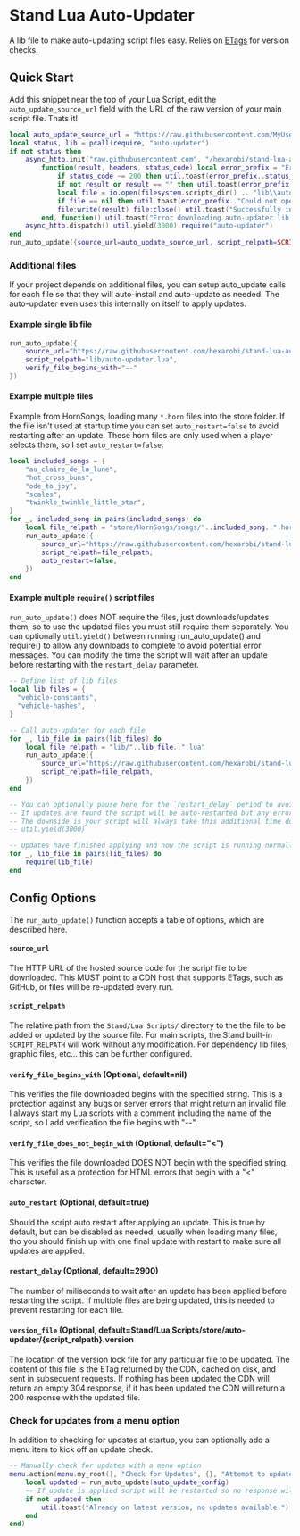 # Stand Lua Auto-Updater

A lib file to make auto-updating script files easy. Relies on [ETags](https://developer.mozilla.org/en-US/docs/Web/HTTP/Headers/ETag) for version checks.

## Quick Start

Add this snippet near the top of your Lua Script, edit the `auto_update_source_url` field with the URL of the raw version of your main script file. Thats it!

```lua
local auto_update_source_url = "https://raw.githubusercontent.com/MyUsername/MyProjectName/main/MyScriptName.lua"
local status, lib = pcall(require, "auto-updater")
if not status then
    async_http.init("raw.githubusercontent.com", "/hexarobi/stand-lua-auto-updater/main/auto-updater.lua",
        function(result, headers, status_code) local error_prefix = "Error downloading auto-updater: "
            if status_code ~= 200 then util.toast(error_prefix..status_code) return false end
            if not result or result == "" then util.toast(error_prefix.."Found empty file.") return false end
            local file = io.open(filesystem.scripts_dir() .. "lib\\auto-updater.lua", "wb")
            if file == nil then util.toast(error_prefix.."Could not open file for writing.") return false end
            file:write(result) file:close() util.toast("Successfully installed auto-updater lib")
        end, function() util.toast("Error downloading auto-updater lib. Update failed to download.") end)
    async_http.dispatch() util.yield(3000) require("auto-updater")
end
run_auto_update({source_url=auto_update_source_url, script_relpath=SCRIPT_RELPATH})
```

### Additional files

If your project depends on additional files, you can setup auto_update calls for each file so that they 
will auto-install and auto-update as needed. The auto-updater even uses this internally on itself to apply updates.

#### Example single lib file

```lua
run_auto_update({
    source_url="https://raw.githubusercontent.com/hexarobi/stand-lua-auto-updater/main/auto-updater.lua",
    script_relpath="lib/auto-updater.lua",
    verify_file_begins_with="--"
})
```

#### Example multiple files

Example from HornSongs, loading many `*.horn` files into the store folder.
If the file isn't used at startup time you can set `auto_restart=false` to avoid restarting after an update.
These horn files are only used when a player selects them, so I set `auto_restart=false`.

```lua
local included_songs = {
    "au_claire_de_la_lune",
    "hot_cross_buns",
    "ode_to_joy",
    "scales",
    "twinkle_twinkle_little_star",
}
for _, included_song in pairs(included_songs) do
    local file_relpath = "store/HornSongs/songs/"..included_song..".horn"
    run_auto_update({
        source_url="https://raw.githubusercontent.com/hexarobi/stand-lua-hornsongs/main/"..file_relpath,
        script_relpath=file_relpath,
        auto_restart=false,
    })
end
```

#### Example multiple `require()` script files

`run_auto_update()` does NOT require the files, just downloads/updates them, so to use the updated files you must still require them separately. 
You can optionally `util.yield()` between running run_auto_update() and require() to allow any downloads to complete to avoid potential error messages.
You can modify the time the script will wait after an update before restarting with the `restart_delay` parameter.

```lua
-- Define list of lib files
local lib_files = {
  "vehicle-constants",
  "vehicle-hashes",
}

-- Call auto-updater for each file
for _, lib_file in pairs(lib_files) do
    local file_relpath = "lib/"..lib_file..".lua"
    run_auto_update({
        source_url="https://raw.githubusercontent.com/hexarobi/stand-lua-constants/main/"..file_relpath,
        script_relpath=file_relpath,
    })
end

-- You can optionally pause here for the `restart_delay` period to avoid any misleading errors while the scripts are updating
-- If updates are found the script will be auto-restarted but any error messages in between can lead to confusion
-- The downside is your script will always take this additional time during startup
-- util.yield(3000)

-- Updates have finished applying and now the script is running normally, so require the files and continue as normal
for _, lib_file in pairs(lib_files) do
    require(lib_file)
end
```

## Config Options

The `run_auto_update()` function accepts a table of options, which are described here.


#### `source_url`

The HTTP URL of the hosted source code for the script file to be downloaded. 
This MUST point to a CDN host that supports ETags, such as GitHub, or files will be re-updated every run.

#### `script_relpath`

The relative path from the `Stand/Lua Scripts/` directory to the the file to be added or updated by the source file.
For main scripts, the Stand built-in `SCRIPT_RELPATH` will work without any modification.
For dependency lib files, graphic files, etc... this can be further configured.

#### `verify_file_begins_with` (Optional, default=nil)

This verifies the file downloaded begins with the specified string.
This is a protection against any bugs or server errors that might return an invalid file.
I always start my Lua scripts with a comment including the name of the script, so I add verification the file begins with "--".

#### `verify_file_does_not_begin_with` (Optional, default="<")

This verifies the file downloaded DOES NOT begin with the specified string.
This is useful as a protection for HTML errors that begin with a "<" character.

#### `auto_restart` (Optional, default=true)

Should the script auto restart after applying an update. 
This is true by default, but can be disabled as needed, usually when loading many files,
tho you should finish up with one final update with restart to make sure all updates are applied.

#### `restart_delay` (Optional, default=2900)

The number of miliseconds to wait after an update has been applied before restarting the script.
If multiple files are being updated, this is needed to prevent restarting for each file.

#### `version_file` (Optional, default=Stand/Lua Scripts/store/auto-updater/{script_relpath}.version

The location of the version lock file for any particular file to be updated.
The content of this file is the ETag returned by the CDN, cached on disk, and sent in subsequent requests.
If nothing has been updated the CDN will return an empty 304 response,
if it has been updated the CDN will return a 200 response with the updated file.

### Check for updates from a menu option

In addition to checking for updates at startup, you can optionally add
a menu item to kick off an update check.

```lua
-- Manually check for updates with a menu option
menu.action(menu.my_root(), "Check for Updates", {}, "Attempt to update to latest version", function()
    local updated = run_auto_update(auto_update_config)
    -- If update is applied script will be restarted so no response will return
    if not updated then
        util.toast("Already on latest version, no updates available.")
    end
end)
```
